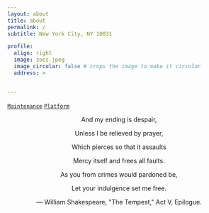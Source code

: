 ```yaml
---
layout: about
title: about
permalink: /
subtitle: New York City, NY 10031

profile:
  align: right
  image: zoez.jpeg
  image_circular: false # crops the image to make it circular
  address: >


---
```


[`Maintenance`](https://brook-smash-1a0.notion.site/Maintenance-43e222f3a13c417b97b777d3f479b9f8?pvs=4) [`Platform`](https://brook-smash-1a0.notion.site/b5219ebfc9994963ab06013b655a88e9?pvs=4)

<div align="center">
  
And my ending is despair,

Unless I be relieved by prayer,

Which pierces so that it assaults

Mercy itself and frees all faults.

As you from crimes would pardoned be,

Let your indulgence set me free.

  — William Shakespeare, "The Tempest," Act V, Epilogue.
  
</div>


